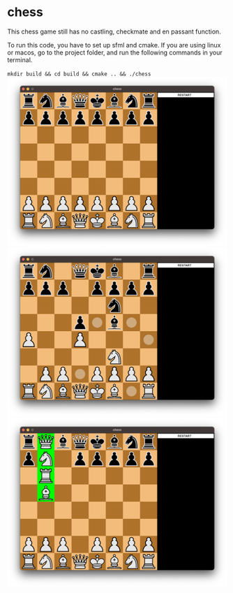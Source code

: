 # chess
This chess game still has no castling, checkmate and en passant function.

To run this code, you have to set up sfml and cmake.
If you are using linux or macos, go to the project folder, and run the following commands in your terminal.

`mkdir build && cd build && cmake .. && ./chess`
<img src="pictures/chess.png">
<img src="pictures/select.png">
<img src="pictures/pwan_promotion.png">